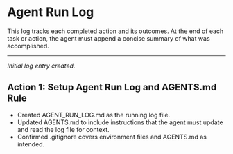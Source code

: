 # Agent Run Log

This log tracks each completed action and its outcomes. At the end of each task or action, the agent must append a concise summary of what was accomplished.

---

*Initial log entry created.*

## Action 1: Setup Agent Run Log and AGENTS.md Rule

- Created AGENT_RUN_LOG.md as the running log file.
- Updated AGENTS.md to include instructions that the agent must update and read the log file for context.
- Confirmed .gitignore covers environment files and AGENTS.md as intended.
